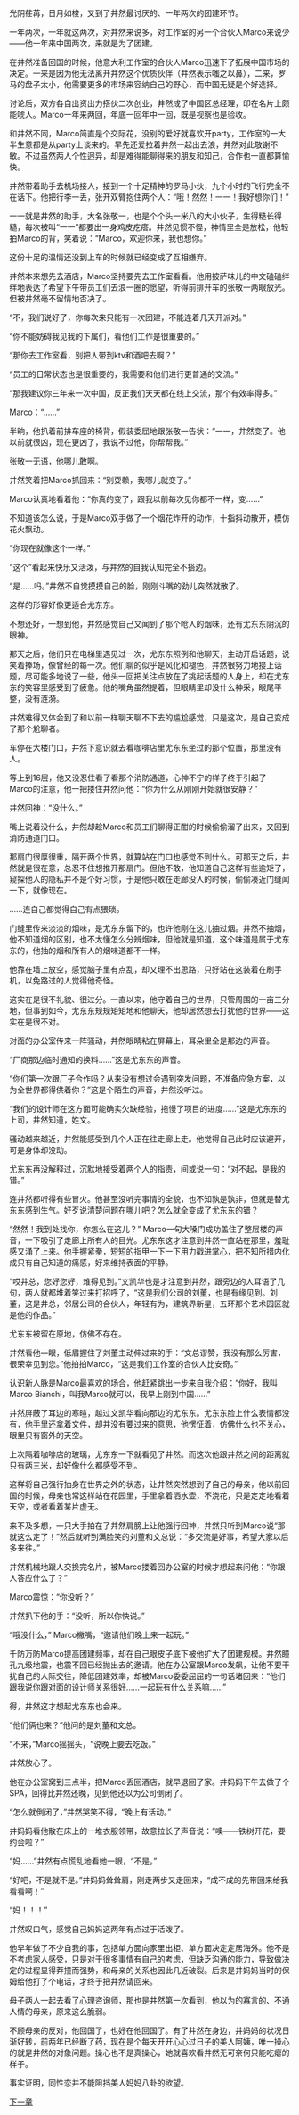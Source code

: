 光阴荏苒，日月如梭，又到了井然最讨厌的、一年两次的团建环节。

 

一年两次，一年就这两次，对井然来说多，对工作室的另一个合伙人Marco来说少——他一年来中国两次，来就是为了团建。

 

在井然准备回国的时候，他意大利工作室的合伙人Marco迅速下了拓展中国市场的决定。一来是因为他无法离开井然这个优质伙伴（井然表示嗤之以鼻），二来，罗马的盘子太小，他需要更多的市场来容纳自己的野心，而中国无疑是个好选择。

 

讨论后，双方各自出资出力搭伙二次创业，井然成了中国区总经理，印在名片上颇能唬人。Marco一年来两回，年底一回年中一回，既是视察也是验收。

 

和井然不同，Marco简直是个交际花，没别的爱好就喜欢开party，工作室的一大半生意都是从party上谈来的。早先还爱拉着井然一起出去浪，井然对此敬谢不敏。不过虽然两人个性迥异，却是难得能聊得来的朋友和知己，合作也一直都算愉快。

 

井然带着助手去机场接人，接到一个十足精神的罗马小伙，九个小时的飞行完全不在话下。他把行李一丢，张开双臂抱住两个人：“哦！然然！一一！我好想你们！”

 

一一就是井然的助手，大名张敬一，也是个个头一米八的大小伙子，生得糙长得糙，每次被叫“一一”都要出一身鸡皮疙瘩。井然见惯不怪，神情里全是放松，他轻拍Marco的背，笑着说：“Marco，欢迎你来，我也想你。”

 

这份十足的温情还没到上车的时候就已经变成了互相嫌弃。

 

井然本来想先去酒店，Marco坚持要先去工作室看看。他用披萨味儿的中文磕磕绊绊地表达了希望下午带员工们去浪一圈的愿望，听得前排开车的张敬一两眼放光。但被井然毫不留情地否决了。

 

“不，我们说好了，你每次来只能有一次团建，不能连着几天开派对。”

 

“你不能妨碍我见我的下属们，看他们工作是很重要的。”

 

“那你去工作室看，别把人带到ktv和酒吧去啊？”

 

“员工的日常状态也是很重要的，我需要和他们进行更普通的交流。”

 

“那我建议你三年来一次中国，反正我们天天都在线上交流，那个有效率得多。”

 

Marco：“……”

 

半晌，他扒着前排车座的椅背，假装委屈地跟张敬一告状：“一一，井然变了。他以前就很凶，现在更凶了，我说不过他，你帮帮我。”

 

张敬一无语，他哪儿敢啊。

 

井然笑着把Marco抓回来：“别耍赖，我哪儿就变了。”

 

Marco认真地看着他：“你真的变了，跟我以前每次见你都不一样，变……”

 

不知道该怎么说，于是Marco双手做了一个烟花炸开的动作，十指抖动散开，模仿花火飘动。

 

“你现在就像这个一样。”

 

“这个”看起来快乐又活泼，与井然的自我认知完全不搭边。

 

“是……吗。”井然不自觉摸摸自己的脸，刚刚斗嘴的劲儿突然就散了。

 

这样的形容好像更适合尤东东。

 

不想还好，一想到他，井然感觉自己又闻到了那个呛人的烟味，还有尤东东阴沉的眼神。

 

那天之后，他们只在电梯里遇见过一次，尤东东照例和他聊天，主动开启话题，说笑着捧场，像曾经的每一次。他们聊的似乎是风化和褪色，井然很努力地接上话题，尽可能多地说了一些，他头一回把关注点放在了挑起话题的人身上，却在尤东东的笑容里感受到了疲惫。他的嘴角虽然提着，但眼睛里却没什么神采，眼尾平整，没有涟漪。

 

井然难得又体会到了和以前一样聊天聊不下去的尴尬感觉，只是这次，是自己变成了那个尬聊者。

 

车停在大楼门口，井然下意识就去看咖啡店里尤东东坐过的那个位置，那里没有人。

 

等上到16层，他又没忍住看了看那个消防通道，心神不宁的样子终于引起了Marco的注意，他一把搂住井然问他：“你为什么从刚刚开始就很安静？”

 

井然回神：“没什么。”

 

嘴上说着没什么，井然却趁Marco和员工们聊得正酣的时候偷偷溜了出来，又回到消防通道门口。

 

那扇门很厚很重，隔开两个世界，就算站在门口也感觉不到什么。可那天之后，井然就是很在意，总忍不住想推开那扇门。但他不敢，他知道自己这样有些逾矩了，窥探他人的隐私并不是个好习惯，于是他只敢在走廊没人的时候，偷偷凑近门缝闻一下，就像现在。

 

……连自己都觉得自己有点猥琐。

 

门缝里传来淡淡的烟味，是尤东东留下的，也许他刚在这儿抽过烟。井然不抽烟，他不知道烟的区别，也不太懂怎么分辨烟味，但他就是知道，这个味道是属于尤东东的，他抽的烟和所有人的烟味道都不一样。

 

他靠在墙上放空，感觉脑子里有点乱，却又理不出思路，只好站在这装着在刷手机，以免路过的人觉得他奇怪。

 

这实在是很不礼貌、很过分。一直以来，他守着自己的世界，只管周围的一亩三分地，但事到如今，尤东东规规矩矩地和他聊天，他却居然想去打扰他的世界——这实在是很不对。

 

对面的办公室传来一阵骚动，井然眼睛粘在屏幕上，耳朵里全是那边的声音。

 

“厂商那边临时通知的换料……”这是尤东东的声音。

 

“你们第一次跟厂子合作吗？从来没有想过会遇到突发问题，不准备应急方案，以为全世界都得供着你？”这是个陌生的声音，井然没听过。

 

“我们的设计师在这方面可能确实欠缺经验，拖慢了项目的进度……”这是尤东东的上司，井然知道，姓文。

 

骚动越来越近，井然能感受到几个人正在往走廊上走。他觉得自己此时应该避开，可是身体却没动。

 

尤东东再没解释过，沉默地接受着两个人的指责，间或说一句：“对不起，是我的错。”

 

连井然都听得有些冒火。他甚至没听完事情的全貌，也不知孰是孰非，但就是替尤东东感到生气。好歹说清楚问题在哪儿吧？怎么就全变成了尤东东的错？

 

“然然！我到处找你，你怎么在这儿？” Marco一句大嗓门成功盖住了整层楼的声音，一下吸引了走廊上所有人的目光。尤东东这才注意到井然一直站在那里，羞耻感又涌了上来。他手握紧拳，短短的指甲一下一下用力戳进掌心，把不知所措内化成只有自己知道的痛感，好来维持表面的平静。

 

“哎井总，您好您好，难得见到。”文凯华也是才注意到井然，跟旁边的人耳语了几句，两人就都堆着笑过来打招呼了，“这是我们公司的刘董，也是有缘见到。刘董，这是井总，邻居公司的合伙人，年轻有为，建筑界新星，五环那个艺术园区就是他的作品。”

 

尤东东被留在原地，仿佛不存在。

 

井然看他一眼，低眉握住了刘董主动伸过来的手：“文总谬赞，我没有那么厉害，很荣幸见到您。”他拍拍Marco，“这是我们工作室的合伙人比安奇。”

 

认识新人脉是Marco最喜欢的场合，他赶紧跳出一步来自我介绍：“你好，我叫Marco Bianchi，叫我Marco就可以，我早上刚到中国……”

 

井然屏蔽了耳边的寒暄，越过文凯华看向那边的尤东东。尤东东脸上什么表情都没有，他手里还拿着文件，却并没有要过来的意思，他愣怔着，仿佛什么也不关心，眼里只有窗外的天空。

 

上次隔着咖啡店的玻璃，尤东东一下就看见了井然。而这次他跟井然之间的距离就只有两三米，却好像什么都感受不到。

 

这样将自己强行抽身在世界之外的状态，让井然突然想到了自己的母亲，他以前回国的时候，母亲也常这样站在花园里，手里拿着洒水壶，不浇花，只是定定地看着天空，或者看着某片虚无。

 

来不及多想，一只大手拍在了井然肩膀上让他强行回神，井然只听到Marco说“那就这么定了！”然后就听到满脸笑的刘董和文总说：“多交流是好事，希望大家以后多来往。”

 

井然机械地跟人交换完名片，被Marco搂着回办公室的时候才想起来问他：“你跟人答应什么了？”

 

Marco震惊：“你没听？”

 

井然扒下他的手：“没听，所以你快说。”

 

“哦没什么，” Marco撇嘴，“邀请他们晚上来一起玩。”

 

千防万防Marco提高团建频率，却在自己眼皮子底下被他扩大了团建规模。井然瞳孔九级地震，也震不回已经抛出去的邀请。他在办公室跟Marco发飙，让他不要干扰自己的人际交往，降低团建效率，却被Marco委委屈屈的一句话堵回来：“他们跟我说你跟对面的设计师关系很好……一起玩有什么关系嘛……”

 

得，井然这才想起尤东东也会来。

 

“他们俩也来？”他问的是刘董和文总。

 

“不来，”Marco摇摇头，“说晚上要去吃饭。”

 

井然放心了。

 

他在办公室窝到三点半，把Marco丢回酒店，就早退回了家。井妈妈下午去做了个SPA，回得比井然还晚，见到他还以为公司倒闭了。

 

“怎么就倒闭了，”井然哭笑不得，“晚上有活动。”

 

井妈妈看他散在床上的一堆衣服领带，故意拉长了声音说：“噢——铁树开花，要约会啦？”

 

“妈……”井然有点慌乱地看她一眼，“不是。”

 

“好吧，不是就不是。”井妈妈耸耸肩，刚走两步又走回来，“成不成的先带回来给我看看啊！”

 

“妈！！！”

 

井然叹口气，感觉自己妈妈这两年有点过于活泼了。

 

他早年做了不少自我的事，包括单方面向家里出柜、单方面决定定居海外。他不是不考虑家人感受，只是对于很多事情有自己的考虑，但缺乏沟通的能力，导致做决定的过程显得莽撞而强势，和母亲的关系也因此几近破裂。后来是井妈妈当时的保姆给他打了个电话，才终于把井然请回来。

 

母子两人一起去看了心理咨询师，那也是井然第一次看到，他以为的寡言的、不通人情的母亲，原来这么脆弱。

 

不顾母亲的反对，他回国了，也好在他回国了。有了井然在身边，井妈妈的状况日渐好转，前两年已经断了药，现在是个每天开开心心过日子的美人阿姨，唯一操心的就是井然的对象问题。操心也不是真操心，她就喜欢看井然无可奈何只能吃瘪的样子。

 

事实证明，同性恋并不能阻挡美人妈妈八卦的欲望。

[下一章](https://github.com/DarkStarSafari/SafariBook/blob/main/%E3%80%90%E4%BA%95%E4%B8%9C%E3%80%91%E5%9C%A8%E5%8E%BB%E8%BE%9B%E7%89%B9%E6%8B%89%E7%9A%84%E8%B7%AF%E4%B8%8A/Chapter04.md)
